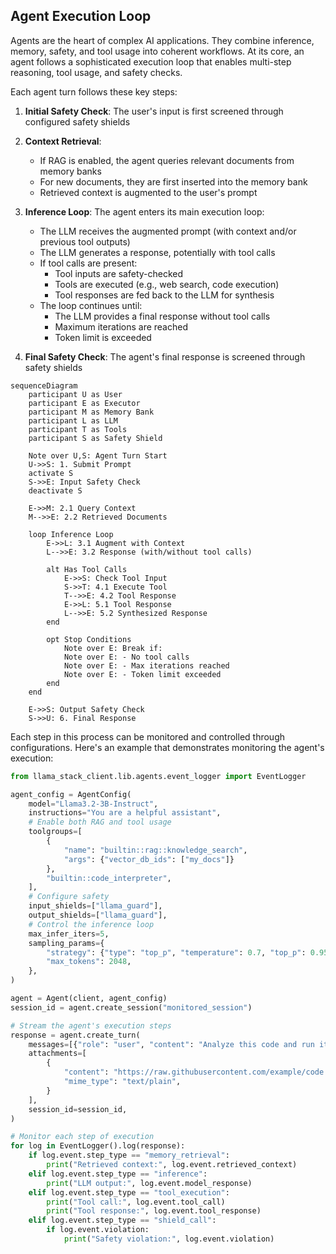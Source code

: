 ## Agent Execution Loop

Agents are the heart of complex AI applications. They combine inference, memory, safety, and tool usage into coherent workflows. At its core, an agent follows a sophisticated execution loop that enables multi-step reasoning, tool usage, and safety checks.

Each agent turn follows these key steps:

1. **Initial Safety Check**: The user's input is first screened through configured safety shields

2. **Context Retrieval**:
   - If RAG is enabled, the agent queries relevant documents from memory banks
   - For new documents, they are first inserted into the memory bank
   - Retrieved context is augmented to the user's prompt

3. **Inference Loop**: The agent enters its main execution loop:
   - The LLM receives the augmented prompt (with context and/or previous tool outputs)
   - The LLM generates a response, potentially with tool calls
   - If tool calls are present:
     - Tool inputs are safety-checked
     - Tools are executed (e.g., web search, code execution)
     - Tool responses are fed back to the LLM for synthesis
   - The loop continues until:
     - The LLM provides a final response without tool calls
     - Maximum iterations are reached
     - Token limit is exceeded

4. **Final Safety Check**: The agent's final response is screened through safety shields

```{mermaid}
sequenceDiagram
    participant U as User
    participant E as Executor
    participant M as Memory Bank
    participant L as LLM
    participant T as Tools
    participant S as Safety Shield

    Note over U,S: Agent Turn Start
    U->>S: 1. Submit Prompt
    activate S
    S->>E: Input Safety Check
    deactivate S

    E->>M: 2.1 Query Context
    M-->>E: 2.2 Retrieved Documents

    loop Inference Loop
        E->>L: 3.1 Augment with Context
        L-->>E: 3.2 Response (with/without tool calls)

        alt Has Tool Calls
            E->>S: Check Tool Input
            S->>T: 4.1 Execute Tool
            T-->>E: 4.2 Tool Response
            E->>L: 5.1 Tool Response
            L-->>E: 5.2 Synthesized Response
        end

        opt Stop Conditions
            Note over E: Break if:
            Note over E: - No tool calls
            Note over E: - Max iterations reached
            Note over E: - Token limit exceeded
        end
    end

    E->>S: Output Safety Check
    S->>U: 6. Final Response
```

Each step in this process can be monitored and controlled through configurations. Here's an example that demonstrates monitoring the agent's execution:

```python
from llama_stack_client.lib.agents.event_logger import EventLogger

agent_config = AgentConfig(
    model="Llama3.2-3B-Instruct",
    instructions="You are a helpful assistant",
    # Enable both RAG and tool usage
    toolgroups=[
        {
            "name": "builtin::rag::knowledge_search", 
            "args": {"vector_db_ids": ["my_docs"]}
        },
        "builtin::code_interpreter",
    ],
    # Configure safety
    input_shields=["llama_guard"],
    output_shields=["llama_guard"],
    # Control the inference loop
    max_infer_iters=5,
    sampling_params={
        "strategy": {"type": "top_p", "temperature": 0.7, "top_p": 0.95},
        "max_tokens": 2048,
    },
)

agent = Agent(client, agent_config)
session_id = agent.create_session("monitored_session")

# Stream the agent's execution steps
response = agent.create_turn(
    messages=[{"role": "user", "content": "Analyze this code and run it"}],
    attachments=[
        {
            "content": "https://raw.githubusercontent.com/example/code.py",
            "mime_type": "text/plain",
        }
    ],
    session_id=session_id,
)

# Monitor each step of execution
for log in EventLogger().log(response):
    if log.event.step_type == "memory_retrieval":
        print("Retrieved context:", log.event.retrieved_context)
    elif log.event.step_type == "inference":
        print("LLM output:", log.event.model_response)
    elif log.event.step_type == "tool_execution":
        print("Tool call:", log.event.tool_call)
        print("Tool response:", log.event.tool_response)
    elif log.event.step_type == "shield_call":
        if log.event.violation:
            print("Safety violation:", log.event.violation)
```
